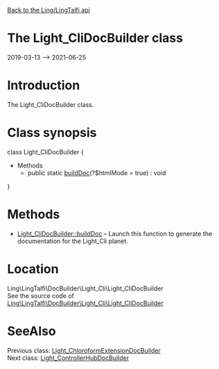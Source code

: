 [Back to the Ling/LingTalfi api](https://github.com/lingtalfi/LingTalfi/blob/master/doc/api/Ling/LingTalfi.md)



The Light_CliDocBuilder class
================
2019-03-13 --> 2021-06-25






Introduction
============

The Light_CliDocBuilder class.



Class synopsis
==============


class <span class="pl-k">Light_CliDocBuilder</span>  {

- Methods
    - public static [buildDoc](https://github.com/lingtalfi/LingTalfi/blob/master/doc/api/Ling/LingTalfi/DocBuilder/Light_Cli/Light_CliDocBuilder/buildDoc.md)(?$htmlMode = true) : void

}






Methods
==============

- [Light_CliDocBuilder::buildDoc](https://github.com/lingtalfi/LingTalfi/blob/master/doc/api/Ling/LingTalfi/DocBuilder/Light_Cli/Light_CliDocBuilder/buildDoc.md) &ndash; Launch this function to generate the documentation for the Light_Cli planet.





Location
=============
Ling\LingTalfi\DocBuilder\Light_Cli\Light_CliDocBuilder<br>
See the source code of [Ling\LingTalfi\DocBuilder\Light_Cli\Light_CliDocBuilder](https://github.com/lingtalfi/LingTalfi/blob/master/DocBuilder/Light_Cli/Light_CliDocBuilder.php)



SeeAlso
==============
Previous class: [Light_ChloroformExtensionDocBuilder](https://github.com/lingtalfi/LingTalfi/blob/master/doc/api/Ling/LingTalfi/DocBuilder/Light_ChloroformExtension/Light_ChloroformExtensionDocBuilder.md)<br>Next class: [Light_ControllerHubDocBuilder](https://github.com/lingtalfi/LingTalfi/blob/master/doc/api/Ling/LingTalfi/DocBuilder/Light_ControllerHub/Light_ControllerHubDocBuilder.md)<br>
